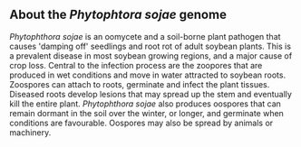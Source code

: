 About the *Phytophtora sojae* genome
------------------------------------

*Phytophthora sojae* is an oomycete and a soil-borne plant pathogen that
causes \'damping off\' seedlings and root rot of adult soybean plants.
This is a prevalent disease in most soybean growing regions, and a major
cause of crop loss. Central to the infection process are the zoopores
that are produced in wet conditions and move in water attracted to
soybean roots. Zoospores can attach to roots, germinate and infect the
plant tissues. Diseased roots develop lesions that may spread up the
stem and eventually kill the entire plant. *Phytophthora sojae* also
produces oospores that can remain dormant in the soil over the winter,
or longer, and germinate when conditions are favourable. Oospores may
also be spread by animals or machinery.
